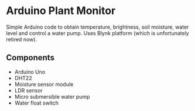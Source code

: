 # Arduino Plant Monitor
Simple Arduino code to obtain temperature, brightness, soil moisture, water level and control a water pump. Uses Blynk platform (which is unfortunately retired now).

## Components
- Arduino Uno
- DHT22
- Moisture sensor module
- LDR sensor
- Micro submersible water pump
- Water float switch
